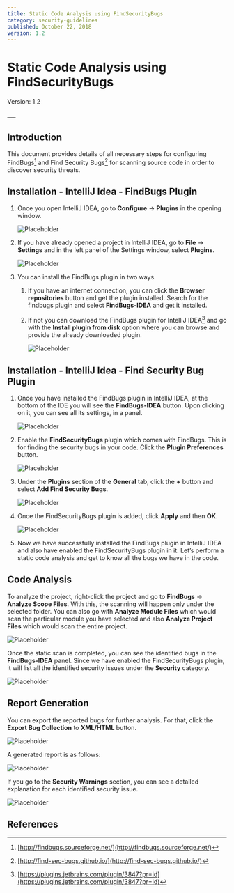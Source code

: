 ```yaml
---
title: Static Code Analysis using FindSecurityBugs
category: security-guidelines
published: October 22, 2018
version: 1.2
---
```


# Static Code Analysis using FindSecurityBugs
<p class="doc-info">Version: 1.2</p>
___

## Introduction
This document provides details of all necessary steps for configuring FindBugs[^1] and Find Security Bugs[^2] for scanning source code in order to discover security threats. 


## Installation - IntelliJ Idea - FindBugs Plugin
1. Once you open IntelliJ IDEA, go to **Configure** &rarr; **Plugins** in the opening window.

    ![Placeholder](../../assets/images/secure-coding-guidelines/fsb-01.png)

2. If you have already opened a project in IntelliJ IDEA, go to **File** &rarr; **Settings** and in the left panel of the Settings window, select **Plugins**.

    ![Placeholder](../../assets/images/secure-coding-guidelines/fsb-02.png) 

3. You can install the FindBugs plugin in two ways. 
     1. If you have an internet connection, you can click the **Browser repositories** button and get the plugin installed. Search for the findbugs plugin and select **FindBugs-IDEA** and get it installed.
     2. If not you can download the FindBugs plugin for IntelliJ IDEA[^3] and go with the **Install plugin from disk** option where you can browse and provide the already downloaded plugin.

         ![Placeholder](../../assets/images/secure-coding-guidelines/fsb-03.png)


## Installation - IntelliJ Idea - Find Security Bug Plugin
1. Once you have installed the FindBugs plugin in IntelliJ IDEA, at the bottom of the IDE you will see the **FindBugs-IDEA** button. Upon clicking on it, you can see all its settings, in a panel.  

    ![Placeholder](../../assets/images/secure-coding-guidelines/fsb-04.png)

2. Enable the **FindSecurityBugs** plugin which comes with FindBugs. This is for finding the security bugs in your code. Click the **Plugin Preferences** button.

    ![Placeholder](../../assets/images/secure-coding-guidelines/fsb-05.png)

3. Under the **Plugins** section of the **General** tab, click the **+** button and select **Add Find Security Bugs**.

    ![Placeholder](../../assets/images/secure-coding-guidelines/fsb-06.png)

4. Once the FindSecurityBugs plugin is added, click **Apply** and then **OK**.

    ![Placeholder](../../assets/images/secure-coding-guidelines/fsb-07.png)

5. Now we have successfully installed the FindBugs plugin in IntelliJ IDEA and also have enabled the FindSecurityBugs plugin in it. Let’s perform a static code analysis and get to know all the bugs we have in the code.


## Code Analysis
To analyze the project, right-click the project and go to **FindBugs** -> **Analyze Scope Files**. With this, the scanning will happen only under the selected folder. You can also go with **Analyze Module Files** which would scan the particular module you have selected and also **Analyze Project Files** which would scan the entire project. 

   ![Placeholder](../../assets/images/secure-coding-guidelines/fsb-08.png)

Once the static scan is completed, you can see the identified bugs in the **FindBugs-IDEA** panel. Since we have enabled the FindSecurityBugs plugin, it will list all the identified security issues under the **Security** category. 

   ![Placeholder](../../assets/images/secure-coding-guidelines/fsb-09.png)


## Report Generation 
You can export the reported bugs for further analysis. For that, click the **Export Bug Collection** to **XML/HTML** button.

![Placeholder](../../assets/images/secure-coding-guidelines/fsb-10.png)

A generated report is as follows:

![Placeholder](../../assets/images/secure-coding-guidelines/fsb-11.png)

If you go to the **Security Warnings** section, you can see a detailed explanation for each identified security issue.

![Placeholder](../../assets/images/secure-coding-guidelines/fsb-12.png)


## References
[^1]: [http://findbugs.sourceforge.net/](http://findbugs.sourceforge.net/)
[^2]: [http://find-sec-bugs.github.io/](http://find-sec-bugs.github.io/)
[^3]: [https://plugins.jetbrains.com/plugin/3847?pr=id](https://plugins.jetbrains.com/plugin/3847?pr=id)

